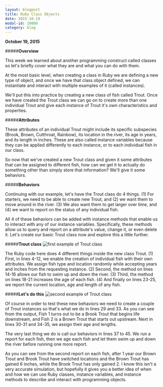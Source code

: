 ```yaml
---
layout: blogpost
title: Ruby Class Objects
date: 2015-10-19
modal-id: 10008
category: blog
---
```


**October 19, 2015**


#####**Overview**

This week we learned about another programming construct called classes so let's briefly cover what they are and what you can do with them.

At the most basic level, when creating a class in Ruby we are defining a new type of object, and once we have that class object defined, we can instantiate and interact with multiple examples of it (called instances).

We'll put this into practice by creating a new class of fish called Trout. Once we have created the Trout class we can go on to create more than one individual Trout and give each instance of Trout it's own characteristics and properties.

#####**Attributes**

These attributes of an individual Trout might include its specific subspecies (Brook, Brown, Cutthroat, Rainbow), its location in the river, its age in years, and its length in inches. These are also called instance variables because they can be applied differently to each instance, or to each individual fish in our class.

So now that we've created a new Trout class and given it some attributes that can be assigned to different fish, how can we get it to actually do something other than simply store that information? We'll give it some behaviors.

#####**Behaviors**

Continuing with our example, let's have the Trout class do 4 things. (1) For starters, we need to be able to create new Trout, and (2) we want them to move around in the river. (3) We also want them to get larger over time, and (4) we want to report on the status of any individual fish.

All 4 of these behaviors can be added with instance methods that enable us to interact with any of our instance variables. Specifically, these methods allow us to query and report on a attribute's value, change it, or even delete it. Let's create our basic Trout class now and explore this a little further.

#####**Trout class**
<img src="{{site.baseurl}}/blog/images/class-example-1.png" alt="first example of Trout class">

The Ruby code here does 4 different things inside the new class Trout. (1) First, in lines 4-12, we enable the creation of individual fish with their own attributes. We assign fish type and location randomly while accepting years and inches from the requesting instance. (2) Second, the method on lines 14-16 allows our fish to swim up and down the river. (3) Third, the method on lines 18-21 increases the age of each fish. (4) And finally on lines 23-25, we report the current location, age and length of any fish.

#####**Let's do this**
<img src="{{site.baseurl}}/blog/images/class-example-2.png" alt="second example of Trout class">

Of course in order to test these new behaviors we need to create a couple of Trout instances so that's what we do in lines 29 and 33. As you can see from the output, Fish 1 turns out to be a Brook Trout that begins life downstream, and Fish 2 is a Brown Trout that starts out upstream. Next in lines 30-31 and 34-35, we assign their age and lengths.

The very last thing we do is call our behaviors in lines 37 to 45. We run a report for each fish, then we age each fish and let them swim up and down the river before running one more report.

As you can see from the second report on each fish, after 1 year our Brown Trout and Brook Trout have switched locations and the Brown Trout has gained 6 inches, while the Brook Trout has only gained 2. I know this isn't a very accurate simulation, but hopefully it gives you a better idea of when and how we can use Ruby classes, instance variables, and instance methods to describe and interact with programming objects.
